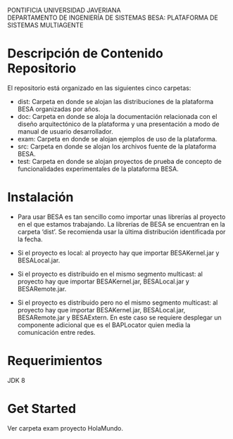 PONTIFICIA UNIVERSIDAD JAVERIANA  
DEPARTAMENTO DE INGENIERÍA DE SISTEMAS
BESA: PLATAFORMA DE SISTEMAS MULTIAGENTE


# Descripción de Contenido Repositorio

El repositorio está organizado en las siguientes cinco carpetas:
-	dist: Carpeta en donde se alojan las distribuciones de la plataforma BESA organizadas por años.
-	doc: Carpeta en donde se aloja la documentación relacionada con el diseño arquitectónico de la plataforma y una presentación a modo de manual de usuario desarrollador.
-	exam: Carpeta en donde se alojan ejemplos de uso de la plataforma.
-	src: Carpeta en donde se alojan los archivos fuente de la plataforma BESA.
-	test: Carpeta en donde se alojan proyectos de prueba de concepto de funcionalidades experimentales de la plataforma BESA.


# Instalación
- Para usar BESA es tan sencillo como importar unas librerías al proyecto en el que estamos trabajando. La librerías de BESA se encuentran en la carpeta ‘dist’. Se recomienda usar la última distribución identificada por la fecha.

- Si el proyecto es local: al proyecto hay que importar BESAKernel.jar y BESALocal.jar.

- Si el proyecto es distribuido en el mismo segmento multicast: al proyecto hay que importar BESAKernel.jar, BESALocal.jar y BESARemote.jar.

- Si el proyecto es distribuido pero no el mismo segmento multicast: al proyecto hay que importar BESAKernel.jar, BESALocal.jar, BESARemote.jar y BESAExtern. En este caso se requiere desplegar un componente adicional que es el BAPLocator quien media la comunicación entre redes. 

# Requerimientos

JDK 8

# Get Started

Ver carpeta exam proyecto HolaMundo.


